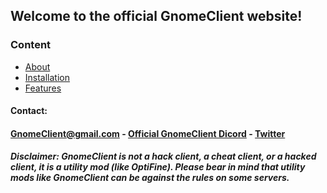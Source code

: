 
## Welcome to the official GnomeClient website!
### Content
- [About](https://gnomeclientdevs.github.io/GnomeClient/info)
- [Installation](https://gnomeclientdevs.github.io/GnomeClient/installation)
- [Features](https://gnomeclientdevs.github.io/GnomeClient/features)




#### Contact:

#### [GnomeClient@gmail.com](https://mail.google.com/mail/u/0/#inbox) - [Official GnomeClient Dicord](https://discord.gg/PStyYfM) - [Twitter](https://twitter.com/Gnome55775189)





##### **Disclaimer: GnomeClient is not a hack client, a cheat client, or a hacked client, it is a utility mod (like OptiFine). Please bear in mind that utility mods like GnomeClient can be against the rules on some servers.**
